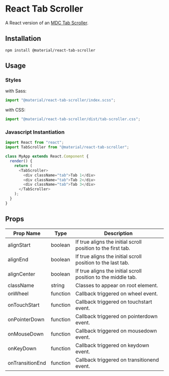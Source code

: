 # React Tab Scroller

A React version of an [MDC Tab Scroller](https://github.com/material-components/material-components-web/tree/master/packages/mdc-tab-scroller).

## Installation

```
npm install @material/react-tab-scroller
```

## Usage

### Styles

with Sass:

```js
import "@material/react-tab-scroller/index.scss";
```

with CSS:

```js
import "@material/react-tab-scroller/dist/tab-scroller.css";
```

### Javascript Instantiation

```js
import React from "react";
import TabScroller from "@material/react-tab-scroller";

class MyApp extends React.Component {
  render() {
    return (
      <TabScroller>
        <div className="tab">Tab 1</div>
        <div className="tab">Tab 2</div>
        <div className="tab">Tab 3</div>
      </TabScroller>
    );
  }
}
```

## Props

| Prop Name       | Type     | Description                                                   |
| --------------- | -------- | ------------------------------------------------------------- |
| alignStart      | boolean  | If true aligns the initial scroll position to the first tab.  |
| alignEnd        | boolean  | If true aligns the initial scroll position to the last tab.   |
| alignCenter     | boolean  | If true aligns the initial scroll position to the middle tab. |
| className       | string   | Classes to appear on root element.                            |
| onWheel         | function | Callback triggered on wheel event.                            |
| onTouchStart    | function | Callback triggered on touchstart event.                       |
| onPointerDown   | function | Callback triggered on pointerdown event.                      |
| onMouseDown     | function | Callback triggered on mousedown event.                        |
| onKeyDown       | function | Callback triggered on keydown event.                          |
| onTransitionEnd | function | Callback triggered on transitionend event.                    |
